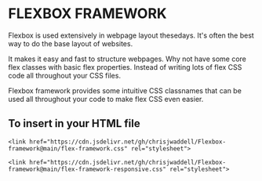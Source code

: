 # FLEXBOX FRAMEWORK

Flexbox is used extensively in webpage layout thesedays. It's often the best way to do the base layout of websites.

It makes it easy and fast to structure webpages. Why not have some core flex classes with basic flex properties. Instead of writing lots of flex CSS code all throughout your CSS files.

Flexbox framework provides some intuitive CSS classnames that can be used all throughout your code to make flex CSS even easier.


## To insert in your HTML file

`<link href="https://cdn.jsdelivr.net/gh/chrisjwaddell/Flexbox-framework@main/flex-framework.css" rel="stylesheet">`

`<link href="https://cdn.jsdelivr.net/gh/chrisjwaddell/Flexbox-framework@main/flex-framework-responsive.css" rel="stylesheet">`

